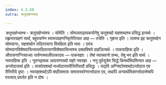 ```yaml
---
index: 4.3.68
sutra: क्रतुयज्ञेभ्यश्च

---
```

_क्रतुयज्ञेभ्यश्च_ - क्रतुयज्ञेभ्यश्च । सोमेति । सोमलताद्रव्यकयोगेषु क्रतुशब्दो यज्ञशब्दश्च प्रसिद्ध इत्यर्थः । तह्र्रन्तरग्रहणं व्यर्थं, बहुवचनेन स्वरूपग्रहणनिवृत्तेरित्यत आह — तत्रेति । गृह्रन्त इति । ततश्च इह क्रतुशब्देन सोमयागाः, यज्ञशब्देन तदितरयागा विवक्षिता इति भावः । एवंच सोमयागविशेषवाचिभ्यस्तदितरयागविशेषवाचिभ्यश्च उक्तविषये ठछञित्यर्थः । पाकयाज्ञिक इति । औपासनाग्निसाध्याः पार्वणस्थालीपाकादयः — पाकयज्ञाः । तेषां व्याख्यानो ग्रन्थः, तेषु भव इति वार्थः । नावयज्ञिक इति । नूतनद्रव्यक आग्रयणाख्यो यज्ञो नवयज्ञः । ननु पूर्वसूत्रेम सिद्धे किमर्थमिदमित्यत आह — अन्तोदात्तार्थ इति । वाचपेयशब्दो मध्योदात्तस्तैत्तिरीयादौ प्रसिद्धः । यद्यपि अग्निष्टोमशब्दोऽन्तोदात्त एव तैत्तिरीये दृष्टः । नवयज्ञशब्दोऽपि षष्ठीसमासः समासस्वरेणान्तोदात्त एव, तथापि अन्यार्थमिदमन्तोदात्तेष्वपि परत्वात् प्रवर्तत इति न दोषः । 